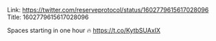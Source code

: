 Link:  https://twitter.com/reserveprotocol/status/1602779615617028096
Title: 1602779615617028096

Spaces starting in one hour 🔥 https://t.co/KytbSUAxIX